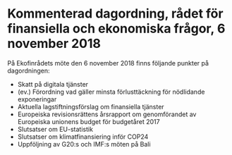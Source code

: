 # Kommenterad dagordning, rådet för finansiella och ekonomiska frågor, 6 november 2018

På Ekofinrådets möte den 6 november 2018 finns följande punkter på dagordningen:

* Skatt på digitala tjänster
* (ev.) Förordning vad gäller minsta förlusttäckning för nödlidande exponeringar
* Aktuella lagstiftningsförslag om finansiella tjänster
* Europeiska revisionsrättens årsrapport om genomförandet av Europeiska unionens budget för budgetåret 2017
* Slutsatser om EU-statistik
* Slutsatser om klimatfinansiering inför COP24
* Uppföljning av G20:s och IMF:s möten på Bali
